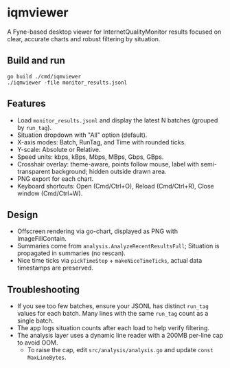 # iqmviewer

A Fyne-based desktop viewer for InternetQualityMonitor results focused on clear, accurate charts and robust filtering by situation.

## Build and run

```
go build ./cmd/iqmviewer
./iqmviewer -file monitor_results.jsonl
```

## Features
- Load `monitor_results.jsonl` and display the latest N batches (grouped by `run_tag`).
- Situation dropdown with "All" option (default).
- X-axis modes: Batch, RunTag, and Time with rounded ticks.
- Y-scale: Absolute or Relative.
- Speed units: kbps, kBps, Mbps, MBps, Gbps, GBps.
- Crosshair overlay: theme-aware, points follow mouse, label with semi-transparent background; hidden outside drawn area.
- PNG export for each chart.
- Keyboard shortcuts: Open (Cmd/Ctrl+O), Reload (Cmd/Ctrl+R), Close window (Cmd/Ctrl+W).

## Design
- Offscreen rendering via go-chart, displayed as PNG with ImageFillContain.
- Summaries come from `analysis.AnalyzeRecentResultsFull`; Situation is propagated in summaries (no rescan).
- Nice time ticks via `pickTimeStep` + `makeNiceTimeTicks`, actual data timestamps are preserved.

## Troubleshooting
- If you see too few batches, ensure your JSONL has distinct `run_tag` values for each batch. Many lines with the same `run_tag` count as a single batch.
- The app logs situation counts after each load to help verify filtering.
- The analysis layer uses a dynamic line reader with a 200MB per-line cap to avoid OOM.
	- To raise the cap, edit `src/analysis/analysis.go` and update `const MaxLineBytes`.
